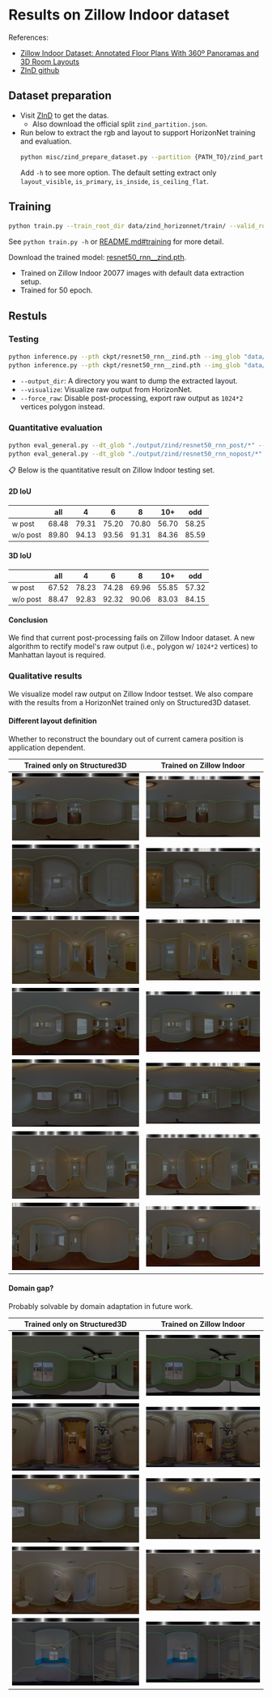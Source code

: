 # Results on Zillow Indoor dataset

References:
- [Zillow Indoor Dataset: Annotated Floor Plans With 360º Panoramas and 3D Room Layouts](https://openaccess.thecvf.com/content/CVPR2021/papers/Cruz_Zillow_Indoor_Dataset_Annotated_Floor_Plans_With_360deg_Panoramas_and_CVPR_2021_paper.pdf)
- [ZInD github](https://github.com/zillow/zind)


## Dataset preparation
- Visit [ZInD](https://github.com/zillow/zind) to get the datas.
    - Also download the official split `zind_partition.json`.
- Run below to extract the rgb and layout to support HorizonNet training and evaluation.
    ```bash
    python misc/zind_prepare_dataset.py --partition {PATH_TO}/zind_partition.json --indir {PATH_TO_DATA_ROOT} --outdir data/zind_horizonnet/
    ```
  Add `-h` to see more option. The default setting extract only `layout_visible`, `is_primary`, `is_inside`, `is_ceiling_flat`.


## Training
```bash
python train.py --train_root_dir data/zind_horizonnet/train/ --valid_root_dir data/zind_horizonnet/val/ --id resnet50_rnn__zind --epochs 50
```
See `python train.py -h` or [README.md#training](https://github.com/sunset1995/HorizonNet#training) for more detail.

Download the trained model: [resnet50_rnn__zind.pth](https://drive.google.com/open?id=16v1nhL9C2VZX-qQpikCsS6LiMJn3q6gO).
- Trained on Zillow Indoor 20077 images with default data extraction setup.
- Trained for 50 epoch.


## Restuls

### Testing
```bash
python inference.py --pth ckpt/resnet50_rnn__zind.pth --img_glob "data/zind_horizonnet/test/img/*" --output_dir ./output/zind/resnet50_rnn_post/ --visualize
python inference.py --pth ckpt/resnet50_rnn__zind.pth --img_glob "data/zind_horizonnet/test/img/*" --output_dir ./output/zind/resnet50_rnn_nopost/ --visualize --force_raw
```
- `--output_dir`: A directory you want to dump the extracted layout.
- `--visualize`: Visualize raw output from HorizonNet.
- `--force_raw`: Disable post-processing, export raw output as `1024*2` vertices polygon instead.

### Quantitative evaluation
```bash
python eval_general.py --dt_glob "./output/zind/resnet50_rnn_post/*" --gt_glob "data/zind_horizonnet/test/label_cor/*"
python eval_general.py --dt_glob "./output/zind/resnet50_rnn_nopost/*" --gt_glob "data/zind_horizonnet/test/label_cor/*"
```

:clipboard: Below is the quantitative result on Zillow Indoor testing set.

#### 2D IoU
|          | all    | 4     | 6     | 8     | 10+   | odd   |
|----------|--------|-------|-------|-------|-------|-------|
| w post   | 68.48  | 79.31 | 75.20 | 70.80 | 56.70 | 58.25 |
| w/o post | 89.80  | 94.13 | 93.56 | 91.31 | 84.36 | 85.59 |

#### 3D IoU
|          | all    | 4     | 6     | 8     | 10+   | odd   |
|----------|--------|-------|-------|-------|-------|-------|
| w post   | 67.52  | 78.23 | 74.28 | 69.96 | 55.85 | 57.32 |
| w/o post | 88.47  | 92.83 | 92.32 | 90.06 | 83.03 | 84.15 |

#### Conclusion
We find that current post-processing fails on Zillow Indoor dataset.
A new algorithm to rectify model's raw output (i.e., polygon w/ `1024*2` vertices) to Manhattan layout is required.


### Qualitative results

We visualize model raw output on Zillow Indoor testset.
We also compare with the results from a HorizonNet trained only on Structured3D dataset.

#### Different layout definition
Whether to reconstruct the boundary out of current camera position is application dependent.

| Trained only on Structured3D | Trained on Zillow Indoor |
|:--:|:--:|
|![](assets/result_zind/trained_st3d/0010_floor_01_partial_room_10_pano_6.raw.png)|![](assets/result_zind/trained_zind/0010_floor_01_partial_room_10_pano_6.raw.png)|
|![](assets/result_zind/trained_st3d/0010_floor_01_partial_room_05_pano_24.raw.png)|![](assets/result_zind/trained_zind/0010_floor_01_partial_room_05_pano_24.raw.png)|
|![](assets/result_zind/trained_st3d/0010_floor_01_partial_room_14_pano_18.raw.png)|![](assets/result_zind/trained_zind/0010_floor_01_partial_room_14_pano_18.raw.png)|
|![](assets/result_zind/trained_st3d/0010_floor_01_partial_room_02_pano_9.raw.png)|![](assets/result_zind/trained_zind/0010_floor_01_partial_room_02_pano_9.raw.png)|
|![](assets/result_zind/trained_st3d/0010_floor_01_partial_room_01_pano_25.raw.png)|![](assets/result_zind/trained_zind/0010_floor_01_partial_room_01_pano_25.raw.png)|
|![](assets/result_zind/trained_st3d/0010_floor_01_partial_room_07_pano_14.raw.png)|![](assets/result_zind/trained_zind/0010_floor_01_partial_room_07_pano_14.raw.png)|
|![](assets/result_zind/trained_st3d/0010_floor_01_partial_room_12_pano_2.raw.png)|![](assets/result_zind/trained_zind/0010_floor_01_partial_room_12_pano_2.raw.png)|


#### Domain gap?
Probably solvable by domain adaptation in future work.

| Trained only on Structured3D | Trained on Zillow Indoor |
|:--:|:--:|
|![](assets/result_zind/trained_st3d/0011_floor_01_partial_room_07_pano_12.raw.png)|![](assets/result_zind/trained_zind/0011_floor_01_partial_room_07_pano_12.raw.png)|
|![](assets/result_zind/trained_st3d/0021_floor_01_partial_room_03_pano_7.raw.png)|![](assets/result_zind/trained_zind/0021_floor_01_partial_room_03_pano_7.raw.png)|
|![](assets/result_zind/trained_st3d/0010_floor_01_partial_room_08_pano_22.raw.png)|![](assets/result_zind/trained_zind/0010_floor_01_partial_room_08_pano_22.raw.png)|
|![](assets/result_zind/trained_st3d/0010_floor_01_partial_room_09_pano_23.raw.png)|![](assets/result_zind/trained_zind/0010_floor_01_partial_room_09_pano_23.raw.png)|
|![](assets/result_zind/trained_st3d/0011_floor_01_partial_room_06_pano_18.raw.png)|![](assets/result_zind/trained_zind/0011_floor_01_partial_room_06_pano_18.raw.png)|

